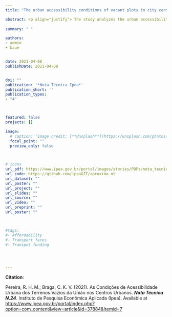 ```yaml
---
title: "The urban accessibility conditions of vacant plots in city centers [PORT]"

abstract: <p align="justify"> The study analyzes the urban accessibility conditions of vacant plots in city centers, prospecting the possibility of using such plots to build social housing.</p>
  
summary: " "

authors:
- admin
- kaue


date: 2021-04-08
publishDate: 2021-04-08


doi: ""
publication: '*Nota Técnica Ipea*'
publication_short: ''
publication_types:
- "4"



featured: false
projects: []

image:
  # caption: 'Image credit: [**Unsplash**](https://unsplash.com/photos/jdD8gXaTZsc)'
  focal_point: ""
  preview_only: false


  
# icons
url_pdf: https://www.ipea.gov.br/portal/images/stories/PDFs/nota_tecnica/210426_nt_dirur_n_24.pdf
url_code: https://github.com/ipeaGIT/aproxima_nt
url_dataset: ""
url_poster: ""
url_project: ""
url_slides: ""
url_source: ""
url_video: ""
url_preprint: ""
url_poster: ""



#tags:
#- Affordability
#- Transport fares
#- Transpot funding




---
```


__Citation__:

Pereira, R. H. M.; Braga, C. K. V. (2021). As Condições de Acessibilidade Urbana dos Terrenos Vazios da União nos Centros Urbanos. ***Nota Técnica N.24***. Instituto de Pesquisa Econômica Aplicada (Ipea). Available at https://www.ipea.gov.br/portal/index.php?option=com_content&view=article&id=37884&Itemid=7
